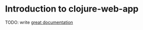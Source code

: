 # Introduction to clojure-web-app

TODO: write [great documentation](http://jacobian.org/writing/what-to-write/)
